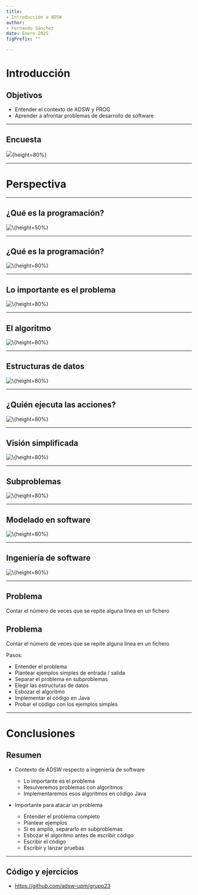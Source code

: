 ```yaml
---
title:
- Introducción a ADSW
author:
- Fernando Sánchez
date: Enero 2025
figPrefix: ""

---
```


# Introducción

## Objetivos

- Entender el contexto de ADSW y PROG
- Aprender a afrontar problemas de desarrollo de software

---

## Encuesta


![](qr.png){height=80%}

---
# Perspectiva


---

## ¿Qué es la programación?


![\ ](java.jpg){height=50%}

---

## ¿Qué es la programación?

![\ ](javacode.png){height=80%}

---

## Lo importante es el problema

![\ ](problema.png){height=80%}

---

## El algoritmo

![\ ](algoritmo1.png){height=80%}

---

## Estructuras de datos

![\ ](estructuras1.png){height=80%}

---

## ¿Quién ejecuta las acciones?

![\ ](estructuras.png){height=80%}

---

## Visión simplificada

![\ ](hardware.png){height=80%}

---

## Subproblemas

![\ ](subproblema.png){height=80%}

---

## Modelado en software

![\ ](modelado.png){height=80%}

---

## Ingeniería de software

![\ ](ingenieria_software.png){height=80%}

---

## Problema

Contar el número de veces que se repite alguna línea en un fichero


## Problema

Contar el número de veces que se repite alguna línea en un fichero

Pasos:

- Entender el problema
- Plantear ejemplos simples de entrada / salida
- Separar el problema en subproblemas
- Elegir las estructuras de datos
- Esbozar el algoritmo
- Implementar el código en Java
- Probar el código con los ejemplos simples

---

# Conclusiones

## Resumen

- Contexto de ADSW respecto a ingeniería de software
  - Lo importante es el problema
  - Resulveremos problemas con algoritmos
  - Implementaremos esos algoritmos en código Java

- Importante para atacar un problema
  - Entender el problema completo
  - Plantear ejemplos
  - Si es amplio, separarlo en subproblemas
  - Esbozar el algoritmo antes de escribir código
  - Escribir el código
  - Escribir y lanzar pruebas

---

## Código y ejercicios

- https://github.com/adsw-upm/grupo23
